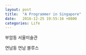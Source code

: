 ```yaml
---
layout: post
title:  "A Programmer in Singapore"
date:   2016-12-25 19:55:16 +0800
categories: Life
---
```


부암동
서울미술관



연남동
연남 블루스


